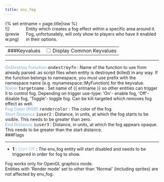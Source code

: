 ```yaml
---
title: env_fog
---
```

<div>{% set entname = page.title|raw %}</div>
<div class="container previewimg">
<div class="columns">
<div class="imagepadding column col-auto" markdown="1">![](preview.png)</div>
<div class="column entityentry" markdown="1">Entity which creates a fog effect within a specific area around it. Fog, unfortunately, will only show to players who have it enabled in their options.</div>
</div>
</div>
<div>
<table class="titletable">
<tbody>
<tr>
<td markdown="1">###Keyvalues</td>
<td class="titletablecheck" id="checkboxandlabel"><input type="checkbox" id="displaycommon"><label for="displaycommon"> Display Common Keyvalues</label></input></td>
</tr>
</tbody>
</table>
<hr>
<div class="entityentry commonkeys-checkbox" markdown="1">
<span style="color:#9fc5e8;"><b>OnDestroy Function</b></span> <kbd  class="tooltip" data-tooltip="string">ondestroyfn</kbd> :
Name of the function to use from already parsed .as script files when entity is destroyed (killed) in any way. If the function belongs to namespace, you must use prefix with the namespace name (e.g. mynamespace::MyFunction) for the keyvalue.
</div>
<div class="entityentry commonkeys-checkbox" markdown="1">
<span style="color:#9fc5e8;"><b>Name</b></span> <kbd  class="tooltip" data-tooltip="target_source">targetname</kbd> :
Set name of {{ entname }} so other entities can trigger it to control fog. Depending on trigger use-type: 'On'- enable fog, 'Off'- disable fog, 'Toggle'- toggle fog. Can be kill-targeted which removes fog effect as well.
</div>
<div class="entityentry" markdown="1">
<span style="color:#9fc5e8;"><b>Fog Color (RGB)</b></span> <kbd  class="tooltip" data-tooltip="color255">rendercolor</kbd> :
The color of the fog.
</div>
<div class="entityentry" markdown="1">
<span style="color:#9fc5e8;"><b>Start Distance</b></span> <kbd  class="tooltip" data-tooltip="integer">iuser2</kbd> :
Distance, in units, at which the fog starts to be visible. This needs to be greater than zero.
</div>
<div class="entityentry" markdown="1">
<span style="color:#9fc5e8;"><b>End Distance</b></span> <kbd  class="tooltip" data-tooltip="integer">iuser3</kbd> :
Distance, in units, at which the fog appears opaque. This needs to be greater than the start distance.
</div>
</div>
###Flags
<hr>
<div class="entityflags">
<ul>
<li class="imagepadding" markdown="1"><b>1</b> : <span style="color:#9fc5e8;">Start Off</span> : The env_fog entity will start disabled and needs to be triggered in order for fog to show.</li>
</ul>
</div>
<div class="notices red" markdown="1">Fog works only for OpenGL graphics mode.</div>
<div class="notices red" markdown="1">Entities with 'Render mode' set to other than 'Normal' (including sprites) are not affected by env_fog.</div>
